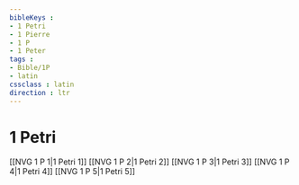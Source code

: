 ```yaml
---
bibleKeys : 
- 1 Petri
- 1 Pierre
- 1 P
- 1 Peter
tags : 
- Bible/1P
- latin
cssclass : latin
direction : ltr
---
```


# 1 Petri

[[NVG 1 P 1|1 Petri 1]]
[[NVG 1 P 2|1 Petri 2]]
[[NVG 1 P 3|1 Petri 3]]
[[NVG 1 P 4|1 Petri 4]]
[[NVG 1 P 5|1 Petri 5]]
